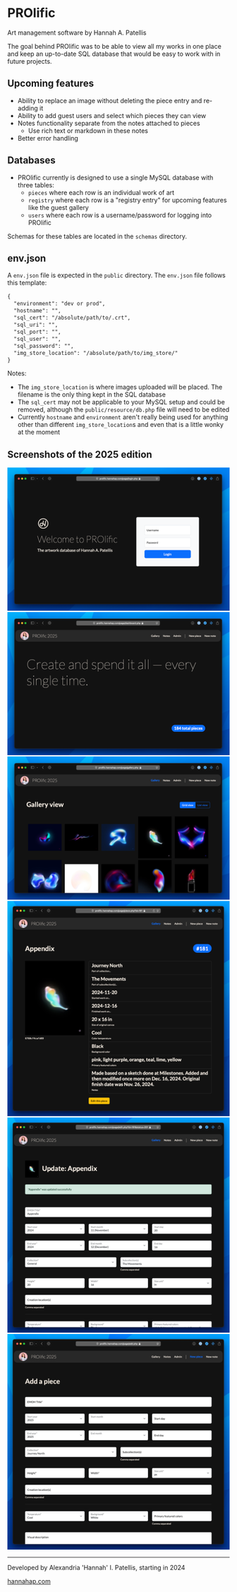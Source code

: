 # PROlific

Art management software by Hannah A. Patellis

The goal behind PROlific was to be able to view all my works in one place and keep an up-to-date SQL database that would be easy to work with in future projects.

## Upcoming features

- Ability to replace an image without deleting the piece entry and re-adding it
- Ability to add guest users and select which pieces they can view
- Notes functionality separate from the notes attached to pieces
  - Use rich text or markdown in these notes
- Better error handling

## Databases

- PROlific currently is designed to use a single MySQL database with three tables:
  - `pieces` where each row is an individual work of art
  - `registry` where each row is a "registry entry" for upcoming features like the guest gallery
  - `users` where each row is a username/password for logging into PROlific

Schemas for these tables are located in the `schemas` directory.

## env.json

A `env.json` file is expected in the `public` directory. The `env.json` file follows this template:

```
{
  "environment": "dev or prod",
  "hostname": "",
  "sql_cert": "/absolute/path/to/.crt",
  "sql_uri": "",
  "sql_port": "",
  "sql_user": "",
  "sql_password": "",
  "img_store_location": "/absolute/path/to/img_store/"
}
```

Notes:
- The `img_store_location` is where images uploaded will be placed. The filename is the only thing kept in the SQL database
- The `sql_cert` may not be applicable to your MySQL setup and could be removed, although the `public/resource/db.php` file will need to be edited
- Currently `hostname` and `environment` aren't really being used for anything other than different `img_store_location`s and even that is a little wonky at the moment

## Screenshots of the 2025 edition

![Login screen](docs/2025/2025-prolific-login.png "Login screen")
![Dashboard view](docs/2025/2025-prolific-dashboard.png "Dashboard view")
![Gallery view](docs/2025/2025-prolific-gallery.png "Gallery view")
![Details view](docs/2025/2025-prolific-details.png "Details view")
![Update an existing piece](docs/2025/2025-prolific-update.png "Update an existing piece")
![Add a new piece](docs/2025/2025-prolific-add.png "Add a new piece")

---

Developed by Alexandria 'Hannah' I. Patellis, starting in 2024

[hannahap.com](https://hannahap.com)